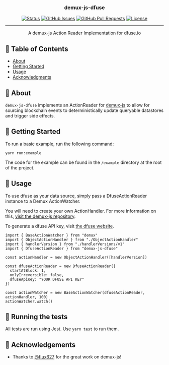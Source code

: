 <!-- <p align="center">
  <a href="" rel="noopener">
 <img width=200px height=200px src="https://i.imgur.com/6wj0hh6.jpg" alt="Project logo"></a>
</p> -->

<h3 align="center">demux-js-dfuse</h3>

<div align="center">

[![Status](https://img.shields.io/badge/status-active-success.svg)]()
[![GitHub Issues](https://img.shields.io/github/issues/dfuse-io/demux-js-dfuse.svg)](https://github.com/dfuse-io/demux-js-dfuse/issues)
[![GitHub Pull Requests](https://img.shields.io/github/issues-pr/dfuse-io/demux-js-dfuse.svg)](https://github.com/dfuse-io/demux-js-dfuse/pulls)
[![License](https://img.shields.io/badge/license-MIT-blue.svg)](/LICENSE)

</div>

---

<p align="center">A demux-js Action Reader Implementation  for dfuse.io
    <br> 
</p>

## 📝 Table of Contents

- [About](#about)
- [Getting Started](#getting_started)
- [Usage](#usage)
- [Acknowledgments](#acknowledgement)

## 🧐 About <a name = "about"></a>

`demux-js-dfuse` implements an ActionReader for [demux-js](https://github.com/EOSIO/demux-js) to allow for sourcing blockchain events to deterministically update queryable datastores and trigger side effects.

## 🏁 Getting Started <a name = "getting_started"></a>

To run a basic example, run the following command:

`yarn run:example`

The code for the example can be found in the `/example` directory at the root of the project.

## 🛫 Usage <a name="usage"></a>

To use dfuse as your data source, simply pass a DfuseActionReader instance to a Demux ActionWatcher.

You will need to create your own ActionHandler. For more information on this, [visit the demux-js repository](https://github.com/EOSIO/demux-js).

To generate a dfuse API key, visit [the dfuse website](https://www.dfuse.io).

```
import { BaseActionWatcher } from "demux"
import { ObjectActionHandler } from "./ObjectActionHandler"
import { handlerVersion } from "./handlerVersions/v1"
import { DfuseActionReader } from "demux-js-dfuse"

const actionHandler = new ObjectActionHandler([handlerVersion])

const dfuseActionReader = new DfuseActionReader({
  startAtBlock: 1,
  onlyIrreversible: false,
  dfuseApiKey: "YOUR DFUSE API KEY"
})

const actionWatcher = new BaseActionWatcher(dfuseActionReader, actionHandler, 100)
actionWatcher.watch()
```

## 🔧 Running the tests <a name = "tests"></a>

All tests are run using Jest. Use `yarn test` to run them.

## 🎉 Acknowledgements <a name = "acknowledgement"></a>

- Thanks to [@flux627](https://github.com/flux627) for the great work on demux-js!
